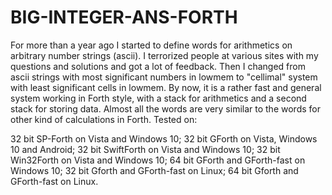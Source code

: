# BIG-INTEGER-ANS-FORTH
For more than a year ago I started to define words for arithmetics on arbitrary number strings (ascii). I terrorized people at various sites with my questions and solutions and got a lot of feedback. Then I changed from ascii strings with most significant numbers in lowmem to "cellimal" system with least significant cells in lowmem. By now, it is a rather fast and general system working in Forth style, with a stack for arithmetics and a second stack for storing data. Almost all the words are very similar to the words for other kind of calculations in Forth. Tested on:

32 bit SP-Forth on Vista and Windows 10; 
32 bit GForth on Vista, Windows 10 and Android; 
32 bit SwiftForth on Vista and Windows 10; 
32 bit Win32Forth on Vista and Windows 10;
64 bit GForth and GForth-fast on Windows 10; 
32 bit Gforth and GForth-fast on Linux; 
64 bit Gforth and GForth-fast on Linux.

